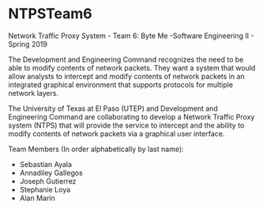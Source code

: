 # NTPSTeam6
Network Traffic Proxy System - Team 6: Byte Me -Software Engineering II - Spring 2019

The Development and Engineering Command recognizes the need to be able to modify contents of network packets. They want a system that would allow analysts to intercept and modify contents of network packets in an integrated graphical environment that supports protocols for multiple network layers.   

The University of Texas at El Paso (UTEP) and Development and Engineering Command are collaborating to develop a Network Traffic Proxy system (NTPS) that will provide the service to intercept and the ability to modify contents of network packets via a graphical user interface. 

Team Members (In order alphabetically by last name):
* Sebastian Ayala
* Annadiley Gallegos 
* Joseph Gutierrez 
* Stephanie Loya
* Alan Marin